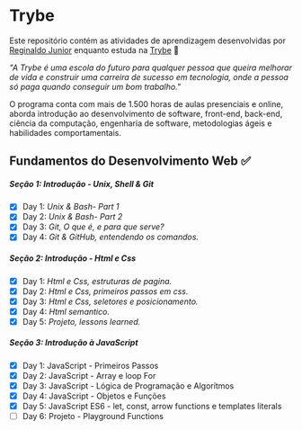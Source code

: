 # Trybe

Este repositório contém as atividades de aprendizagem desenvolvidas por [Reginaldo Junior](https://www.linkedin.com/in/reginaldogoesjunior/) enquanto estuda na [Trybe](https://www.betrybe.com/) :rocket:

_"A Trybe é uma escola do futuro para qualquer pessoa que queira melhorar de vida e construir uma carreira de sucesso em tecnologia, onde a pessoa só paga quando conseguir um bom trabalho."_

O programa conta com mais de 1.500 horas de aulas presenciais e online, aborda introdução ao desenvolvimento de software, front-end, back-end, ciência da computação, engenharia de software, metodologias ágeis e habilidades comportamentais.

## Fundamentos do Desenvolvimento Web :white_check_mark:

##### Seção 1: Introdução - Unix, Shell & Git

- [x] Day 1: _Unix & Bash- Part 1_
- [X] Day 2: _Unix & Bash- Part 2_
- [X] Day 3: _Git, O que é, e para que serve?_
- [X] Day 4: _Git & GitHub, entendendo os comandos._

##### Seção 2: Introdução - Html e Css

- [X] Day 1: _Html e Css, estruturas de pagina._
- [X] Day 2: _Html e Css, primeiros passos em css._
- [X] Day 3: _Html e Css, seletores e posicionamento._
- [X] Day 4: _Html semantico._
- [X] Day 5: _Projeto, lessons learned._

##### Seção 3: Introdução à JavaScript
- [X] Day 1: JavaScript - Primeiros Passos
- [X] Day 2: JavaScript - Array e loop For
- [X] Day 3: JavaScript - Lógica de Programação e Algorítmos
- [X] Day 4: JavaScript - Objetos e Funções
- [x] Day 5: JavaScript ES6 - let, const, arrow functions e templates literals
- [ ] Day 6: Projeto - Playground Functions
